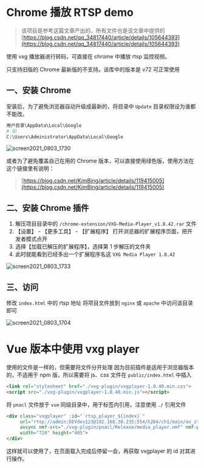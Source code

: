 # Chrome 播放 RTSP demo

> 该项目是参考这篇文章产出的，所有文件也是该文章中提供的
> [https://blog.csdn.net/qq_34817440/article/details/105644393](https://blog.csdn.net/qq_34817440/article/details/105644393)

使用 vxg 播放器进行转码，可直接在 chrome 中播放 rtsp 监控视频。

只支持旧版的 Chrome 最新版的不支持。该库中的版本是 v72 可正常使用

## 一、安装 Chrome
安装后，为了避免浏览器自动升级成最新的，将目录中 `Update` 目录权限设为谁都不能改。

```bash
用户目录\AppData\Local\Google
# 如
C:\Users\Administrator\AppData\Local\Google
```
![screen2021_0803_1730](https://user-images.githubusercontent.com/12215982/127995792-e12ff156-4d01-4eb9-980f-f8a3877f5fc9.jpg)


或者为了避免覆盖自己在用的 Chrome 版本，可以直接使用绿色版，使用方法在这个链接里有说明：
> [https://blog.csdn.net/KimBing/article/details/119415005](https://blog.csdn.net/KimBing/article/details/119415005)


## 二、安装 Chrome 插件
1. 解压项目目录中的 `/chrome-extension/VXG-Media-Player_v1.8.42.rar` 文件
2. 【设置】 - 【更多工具】 - 【扩展程序】 打开浏览器的扩展程序页面，把开发者模式点开
3. 选择【加载已解压的扩展程序】，选择第 1 步解压的文件夹
4. 此时就能看到已经多出一个扩展程序名这 `VXG Media Player 1.8.42`

![screen2021_0803_1733](https://user-images.githubusercontent.com/12215982/127995796-6dcd0e44-c319-4855-860f-1d6b9a24bb11.jpg)

## 三、访问
修改 `index.html` 中的 rtsp 地址
将项目文件放到 `nginx` 或 `apache` 中访问该目录即可

![screen2021_0803_1704](https://user-images.githubusercontent.com/12215982/127995785-2767850c-4ef7-4556-a82b-ca8e6a10885d.jpg)


# Vue 版本中使用 vxg player
使用的文件是一样的，但需要将文件分开处理
因为目前插件是适用于浏览器版本的，不适用于 npm 版，所以需要将 js、css 文件在 `public/index.html` 中插入

```html
<link rel="stylesheet" href="./vxg-plugin/vxgplayer-1.8.40.min.css">
<script src="./vxg-plugin/vxgplayer-1.8.40.min.js"></script>
```

将 `pnacl` 文件放于 `vue` 同级目录中，用于标签内引用，注意使用 `./` 引用文件

```html
<div class="vxgplayer" :id="`rtsp_player_${index}`"
     url="rtsp://admin:DEVdev123@192.168.30.235:554/h264/ch1/main/av_stream" autostart controls
     avsync nmf-src="./vxg-plugin/pnacl/Release/media_player.nmf" nmf-path="media_player.nmf"
     width="720" height="405">
</div>
```

这样就可以使用了，在页面载入完成后停留一会，再获取 vxgplayer 的 id 对其进行操作。
